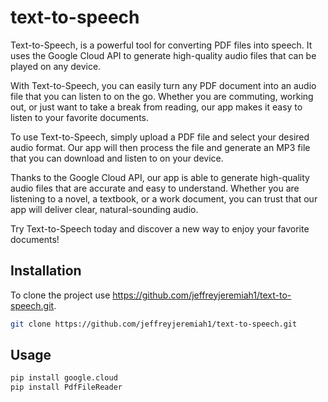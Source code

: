 # text-to-speech

Text-to-Speech, is a powerful tool for converting PDF files into speech. It uses the Google Cloud API to generate high-quality audio files that can be played on any device.

With Text-to-Speech, you can easily turn any PDF document into an audio file that you can listen to on the go. Whether you are commuting, working out, or just want to take a break from reading, our app makes it easy to listen to your favorite documents.

To use Text-to-Speech, simply upload a PDF file and select your desired audio format. Our app will then process the file and generate an MP3 file that you can download and listen to on your device.

Thanks to the Google Cloud API, our app is able to generate high-quality audio files that are accurate and easy to understand. Whether you are listening to a novel, a textbook, or a work document, you can trust that our app will deliver clear, natural-sounding audio.

Try Text-to-Speech today and discover a new way to enjoy your favorite documents!





## Installation

To clone the project use https://github.com/jeffreyjeremiah1/text-to-speech.git.

```bash
git clone https://github.com/jeffreyjeremiah1/text-to-speech.git
```

## Usage

```bash
pip install google.cloud
pip install PdfFileReader
